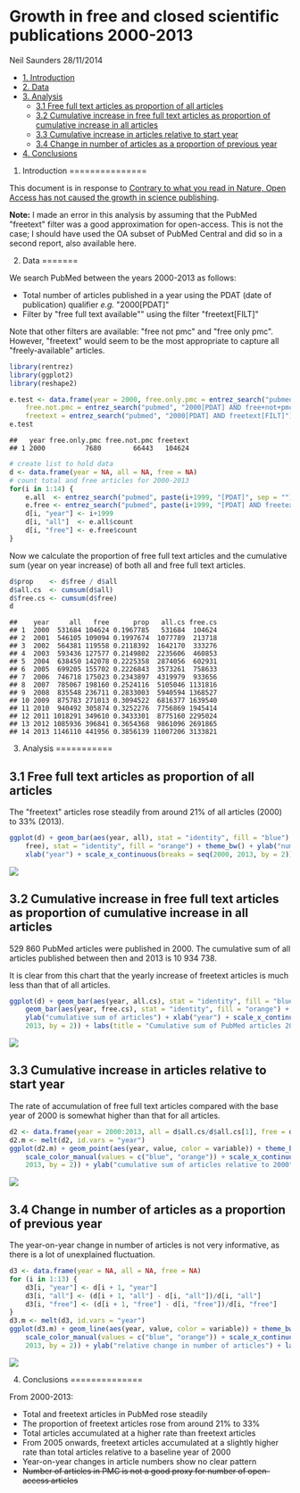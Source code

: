 Growth in free and closed scientific publications 2000-2013
================
Neil Saunders
28/11/2014

-   [1. Introduction](#introduction)
-   [2. Data](#data)
-   [3. Analysis](#analysis)
    -   [3.1 Free full text articles as proportion of all articles](#free-full-text-articles-as-proportion-of-all-articles)
    -   [3.2 Cumulative increase in free full text articles as proportion of cumulative increase in all articles](#cumulative-increase-in-free-full-text-articles-as-proportion-of-cumulative-increase-in-all-articles)
    -   [3.3 Cumulative increase in articles relative to start year](#cumulative-increase-in-articles-relative-to-start-year)
    -   [3.4 Change in number of articles as a proportion of previous year](#change-in-number-of-articles-as-a-proportion-of-previous-year)
-   [4. Conclusions](#conclusions)

1. Introduction
===============

This document is in response to [Contrary to what you read in Nature, Open Access has not caused the growth in science publishing](http://www.michaeleisen.org/blog/?p=1654).

**Note:** I made an error in this analysis by assuming that the PubMed "freetext" filter was a good approximation for open-access. This is not the case; I should have used the OA subset of PubMed Central and did so in a second report, also available here.

2. Data
=======

We search PubMed between the years 2000-2013 as follows:

-   Total number of articles published in a year using the PDAT (date of publication) qualifier *e.g.* "2000\[PDAT\]"
-   Filter by "free full text available"" using the filter "freetext\[FILT\]"

Note that other filters are available: "free not pmc" and "free only pmc". However, "freetext" would seem to be the most appropriate to capture all "freely-available" articles.

``` r
library(rentrez)
library(ggplot2)
library(reshape2)
```

``` r
e.test <- data.frame(year = 2000, free.only.pmc = entrez_search("pubmed", "2000[PDAT] AND free+only+pmc[FILT]")$count, 
    free.not.pmc = entrez_search("pubmed", "2000[PDAT] AND free+not+pmc[FILT]")$count, 
    freetext = entrez_search("pubmed", "2000[PDAT] AND freetext[FILT]")$count)
e.test
```

    ##   year free.only.pmc free.not.pmc freetext
    ## 1 2000          7680        66443   104624

``` r
# create list to hold data
d <- data.frame(year = NA, all = NA, free = NA)
# count total and free articles for 2000-2013
for(i in 1:14) {
    e.all  <- entrez_search("pubmed", paste(i+1999, "[PDAT]", sep = ""))
    e.free <- entrez_search("pubmed", paste(i+1999, "[PDAT] AND freetext[FILT]", sep = ""))
    d[i, "year"] <- i+1999
    d[i, "all"]  <- e.all$count
    d[i, "free"] <- e.free$count
}
```

Now we calculate the proportion of free full text articles and the cumulative sum (year on year increase) of both all and free full text articles.

``` r
d$prop    <- d$free / d$all
d$all.cs  <- cumsum(d$all)
d$free.cs <- cumsum(d$free)
d
```

    ##    year     all   free      prop   all.cs free.cs
    ## 1  2000  531684 104624 0.1967785   531684  104624
    ## 2  2001  546105 109094 0.1997674  1077789  213718
    ## 3  2002  564381 119558 0.2118392  1642170  333276
    ## 4  2003  593436 127577 0.2149802  2235606  460853
    ## 5  2004  638450 142078 0.2225358  2874056  602931
    ## 6  2005  699205 155702 0.2226843  3573261  758633
    ## 7  2006  746718 175023 0.2343897  4319979  933656
    ## 8  2007  785067 198160 0.2524116  5105046 1131816
    ## 9  2008  835548 236711 0.2833003  5940594 1368527
    ## 10 2009  875783 271013 0.3094522  6816377 1639540
    ## 11 2010  940492 305874 0.3252276  7756869 1945414
    ## 12 2011 1018291 349610 0.3433301  8775160 2295024
    ## 13 2012 1085936 396841 0.3654368  9861096 2691865
    ## 14 2013 1146110 441956 0.3856139 11007206 3133821

3. Analysis
===========

3.1 Free full text articles as proportion of all articles
---------------------------------------------------------

The "freetext" articles rose steadily from around 21% of all articles (2000) to 33% (2013).

``` r
ggplot(d) + geom_bar(aes(year, all), stat = "identity", fill = "blue") + geom_bar(aes(year, 
    free), stat = "identity", fill = "orange") + theme_bw() + ylab("number of articles") + 
    xlab("year") + scale_x_continuous(breaks = seq(2000, 2013, by = 2)) + labs(title = "Number of PubMed articles per year 2000-2013\nblue = all; orange = freetext")
```

![](pubmed_growth_files/figure-markdown_github/unnamed-chunk-5-1.png)

3.2 Cumulative increase in free full text articles as proportion of cumulative increase in all articles
-------------------------------------------------------------------------------------------------------

529 860 PubMed articles were published in 2000. The cumulative sum of all articles published between then and 2013 is 10 934 738.

It is clear from this chart that the yearly increase of freetext articles is much less than that of all articles.

``` r
ggplot(d) + geom_bar(aes(year, all.cs), stat = "identity", fill = "blue") + 
    geom_bar(aes(year, free.cs), stat = "identity", fill = "orange") + theme_bw() + 
    ylab("cumulative sum of articles") + xlab("year") + scale_x_continuous(breaks = seq(2000, 
    2013, by = 2)) + labs(title = "Cumulative sum of PubMed articles 2000-2013\nblue = all; orange = freetext")
```

![](pubmed_growth_files/figure-markdown_github/unnamed-chunk-6-1.png)

3.3 Cumulative increase in articles relative to start year
----------------------------------------------------------

The rate of accumulation of free full text articles compared with the base year of 2000 is somewhat higher than that for all articles.

``` r
d2 <- data.frame(year = 2000:2013, all = d$all.cs/d$all.cs[1], free = d$free.cs/d$free.cs[1])
d2.m <- melt(d2, id.vars = "year")
ggplot(d2.m) + geom_point(aes(year, value, color = variable)) + theme_bw() + 
    scale_color_manual(values = c("blue", "orange")) + scale_x_continuous(breaks = seq(2000, 
    2013, by = 2)) + ylab("cumulative sum of articles relative to 2000") + labs(title = "Cumulative sum of PubMed articles 2000-2013 relative to 2000\nblue = all; orange = freetext")
```

![](pubmed_growth_files/figure-markdown_github/unnamed-chunk-7-1.png)

3.4 Change in number of articles as a proportion of previous year
-----------------------------------------------------------------

The year-on-year change in number of articles is not very informative, as there is a lot of unexplained fluctuation.

``` r
d3 <- data.frame(year = NA, all = NA, free = NA)
for (i in 1:13) {
    d3[i, "year"] <- d[i + 1, "year"]
    d3[i, "all"] <- (d[i + 1, "all"] - d[i, "all"])/d[i, "all"]
    d3[i, "free"] <- (d[i + 1, "free"] - d[i, "free"])/d[i, "free"]
}
d3.m <- melt(d3, id.vars = "year")
ggplot(d3.m) + geom_line(aes(year, value, color = variable)) + theme_bw() + 
    scale_color_manual(values = c("blue", "orange")) + scale_x_continuous(breaks = seq(2000, 
    2013, by = 2)) + ylab("relative change in number of articles") + labs(title = "Change in number of PubMed articles relative to previous year\nblue = all; orange = freetext")
```

![](pubmed_growth_files/figure-markdown_github/unnamed-chunk-8-1.png)

4. Conclusions
==============

From 2000-2013:

-   Total and freetext articles in PubMed rose steadily
-   The proportion of freetext articles rose from around 21% to 33%
-   Total articles accumulated at a higher rate than freetext articles
-   From 2005 onwards, freetext articles accumulated at a slightly higher rate than total articles relative to a baseline year of 2000
-   Year-on-year changes in article numbers show no clear pattern
-   ~~Number of articles in PMC is not a good proxy for number of open-access articles~~
